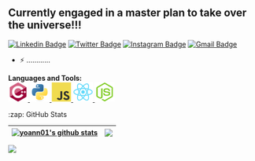 
## Currently engaged in a master plan to take over the universe!!!

[![Linkedin Badge](https://img.shields.io/badge/-yoann01-blue?style=flat&logo=Linkedin&logoColor=white&link=https://www.linkedin.com/in/yoann01/)](https://www.linkedin.com/in/yoann_granier/)
[![Twitter Badge](https://img.shields.io/badge/-@yoann01-1ca0f1?style=flat&labelColor=1ca0f1&logo=twitter&logoColor=white&link=https://twitter.com/yoann01)](https://twitter.com/yoann_granier)
[![Instagram Badge](https://img.shields.io/badge/-@yoann01-purple?style=flat&logo=instagram&logoColor=white&link=https://instagram.com/yoann_granier/)](https://instagram.com/yoann_granier)
[![Gmail Badge](https://img.shields.io/badge/-ygranier-c14438?style=flat&logo=Gmail&logoColor=white&link=mailto:ygranier@gmail.com)](mailto:ygranier@gmail.com)
- ⚡ ............




**Languages and Tools:**  
<a href="https://www.w3schools.com/cpp/" target="_blank"> <img src="https://raw.githubusercontent.com/devicons/devicon/master/icons/cplusplus/cplusplus-original.svg" alt="cplusplus" width="40" height="40"/> </a> 
<a href="https://developer.android.com" target="_blank"> <img src="https://raw.githubusercontent.com/devicons/devicon/master/icons/python/python-original.svg" alt="python" width="40" height="40"/> </a> 
<a href="https://developer.mozilla.org/en-US/docs/Web/JavaScript" target="_blank"> <img src="https://raw.githubusercontent.com/devicons/devicon/master/icons/javascript/javascript-original.svg" alt="javascript" width="40" height="40"/> </a> 
<a href="https://developer.android.com" target="_blank"> <img src="https://raw.githubusercontent.com/devicons/devicon/master/icons/react/react-original.svg" alt="react" width="40" height="40"/> </a> 
<a href="https://developer.android.com" target="_blank"> <img src="https://raw.githubusercontent.com/devicons/devicon/master/icons/nodejs/nodejs-original.svg" alt="nodejs" width="40" height="40"/> </a> 


<summary>:zap: GitHub Stats</summary>


| <a href="https://github.com/yoann01/github-readme-stats"><img align="center" src="https://github-readme-stats.vercel.app/api?username=yoann01&show_icons=true&include_all_commits=true&theme=buefy&hide_border=true" alt="yoann01's github stats" /></a> | <a href="https://github.com/yoann01/github-readme-stats"><img align="center" src="https://github-readme-stats.vercel.app/api/top-langs/?username=yoann01&layout=compact&theme=buefy&hide_border=true" /></a> |
| ------------- | ------------- |

![](https://github.com/yoann01/github-stats/blob/master/generated/overview.svg)




